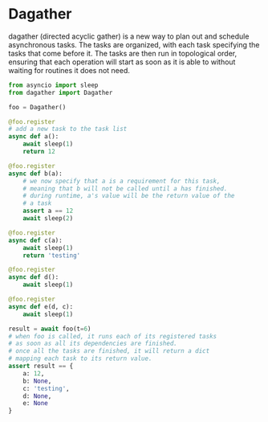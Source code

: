 # Dagather
dagather (directed acyclic gather) is a new way to plan out and schedule asynchronous tasks. The tasks are organized, with each task specifying the tasks that come before it. The tasks are then run in topological order, ensuring that each operation will start as soon as it is able to without waiting for routines it does not need.

```python
from asyncio import sleep
from dagather import Dagather

foo = Dagather()

@foo.register
# add a new task to the task list
async def a():
    await sleep(1)
    return 12

@foo.register
async def b(a):
    # we now specify that a is a requirement for this task,
    # meaning that b will not be called until a has finished.
    # during runtime, a's value will be the return value of the
    # a task
    assert a == 12
    await sleep(2)

@foo.register
async def c(a):
    await sleep(1)
    return 'testing'

@foo.register
async def d():
    await sleep(1)

@foo.register
async def e(d, c):
    await sleep(1)

result = await foo(t=6)
# when foo is called, it runs each of its registered tasks 
# as soon as all its dependencies are finished.
# once all the tasks are finished, it will return a dict
# mapping each task to its return value.
assert result == {
    a: 12,
    b: None,
    c: 'testing',
    d: None,
    e: None
}
```